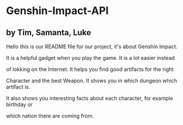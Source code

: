 # Genshin-Impact-API

## by Tim, Samanta, Luke  

Hello this is our README file for our project, it's about Genshin Impact.

It is a helpful gadget when you play the game. It is a lot easier instead

of lokking on the Internet. It helps you find good artifacts for the right

Character and the best Weapon. It shows you in which dungeon which artifact is.

It also shows you interesting facts about each character, for example birthday or

which nation there are coming from.
